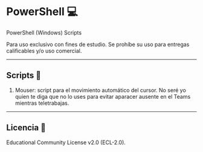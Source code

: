 # PowerShell 💻
PowerShell (Windows) Scripts

Para uso exclusivo con fines de estudio. Se prohíbe su uso para entregas calificables y/o uso comercial.
***
## Scripts 📑
1. Mouser: script para el movimiento automático del cursor. No seré yo quien te diga que no lo uses para evitar aparacer ausente en el Teams mientras teletrabajas.
***
## Licencia 📄
Educational Community License v2.0 (ECL-2.0).
